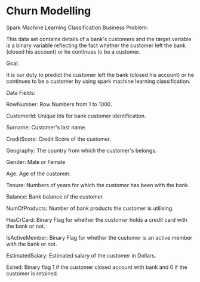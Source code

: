 # Churn Modelling
 Spark Machine Learning Classification
Business Problem:

This data set contains details of a bank's customers and the target variable is a binary variable reflecting the fact whether the customer left the bank (closed his account) or he continues to be a customer.

Goal:


It is our duty to predict  the customer left the bank (closed his account) or he continues to be a customer by using spark machine learning classification.

Data Fields:

RowNumber: Row Numbers from 1 to 1000.

CustomerId: Unique Ids for bank customer identification.

Surname: Customer's last name.

CreditScore: Credit Score of the customer.

Geography: The country from which the customer's belongs.

Gender: Male or Female

Age: Age of the customer.

Tenure: Numbers of years for which the customer has been with the bank.

Balance: Bank balance of the customer.

NumOfProducts: Number of bank products the customer is utilising.

HasCrCard: Binary Flag for whether the customer holds a credit card with the bank or not.

IsActiveMember: Binary Flag for whether the customer is an active member with the bank or not.

EstimatedSalary: Estimated salary of the customer in Dollars.

Exited: Binary flag 1 if the customer closed account with bank and 0 if the customer is retained.



